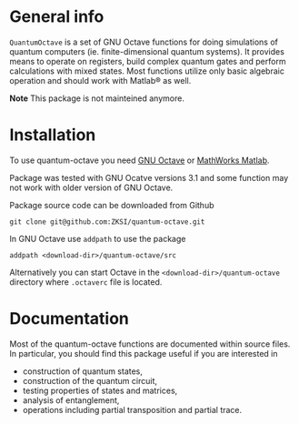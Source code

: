 # General info

```QuantumOctave``` is a set of GNU Octave functions for doing simulations of quantum computers (ie. finite-dimensional quantum systems).  It provides means to operate on registers, build complex quantum gates and perform calculations with mixed states. Most functions utilize only basic algebraic operation and should work with Matlab® as well.

**Note** This package is not mainteined anymore.

# Installation

To use quantum-octave you need [GNU Octave](http://www.octave.org/) or [MathWorks Matlab](https://www.mathworks.com/products/matlab.html).


Package was tested with GNU Ocatve versions 3.1 and some function may not work with older version of GNU Octave.

Package source code can be downloaded from Github

```
git clone git@github.com:ZKSI/quantum-octave.git
```

In GNU Octave use ```addpath``` to use the package

```
addpath <download-dir>/quantum-octave/src
```

Alternatively you can start Octave in the ```<download-dir>/quantum-octave``` directory where ```.octaverc``` file is located.

# Documentation

Most of the quantum-octave functions are documented within source files. In particular, you should find this package useful if you are interested in

  * construction of quantum states,
  * construction of the quantum circuit,
  * testing properties of states and matrices,
  * analysis of entanglement,
  * operations including partial transposition and partial trace.
